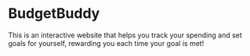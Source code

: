 # BudgetBuddy
This is an interactive website that helps you track your spending and set goals for yourself, rewarding you each time your goal is met!
